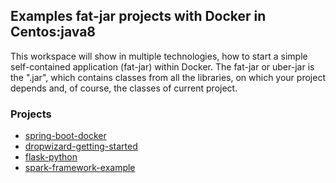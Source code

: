 ## Examples fat-jar projects with Docker in Centos:java8
 This workspace will show in multiple technologies, how to start a simple self-contained application (fat-jar) within Docker.
 The fat-jar or uber-jar is the ".jar", which contains classes from all the libraries, on which your project depends and, of course, the classes of current project.

### Projects

 * [spring-boot-docker](https://github.com/roncat/hellodocker/tree/master/spring-boot-docker)
 * [dropwizard-getting-started](https://github.com/roncat/hellodocker/tree/master/dropwizard-getting-started)
 * [flask-python](https://github.com/roncat/hellodocker/tree/master/python-docker/flask-app)
 * [spark-framework-example](https://github.com/roncat/hellodocker/tree/master/spark-example-build)

